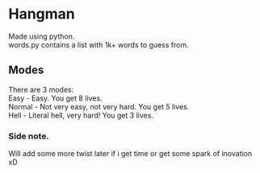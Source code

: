# Hangman
Made using python.  
words.py contains a list with 1k+ words to guess from. 


## Modes
There are 3 modes:  
Easy - Easy. You get 8 lives.  
Normal - Not very easy, not very hard. You get 5 lives.  
Hell - Literal hell, very hard! You get 3 lives.

### Side note.
Will add some more twist later if i get time or get some spark of inovation xD
